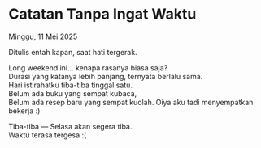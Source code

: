 # Catatan Tanpa Ingat Waktu
Minggu, 11 Mei 2025

Ditulis entah kapan, saat hati tergerak.

Long weekend ini… kenapa rasanya biasa saja?  
Durasi yang katanya lebih panjang, ternyata berlalu sama.  
Hari istirahatku tiba-tiba tinggal satu.  
Belum ada buku yang sempat kubaca,  
Belum ada resep baru yang sempat kuolah. 
Oiya aku tadi menyempatkan bekerja :)

Tiba-tiba — Selasa akan segera tiba.  
Waktu terasa tergesa :(
